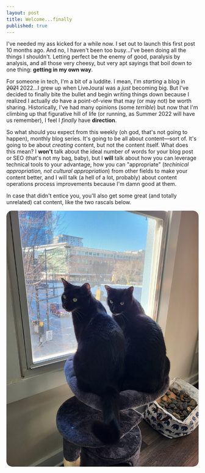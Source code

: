 ```yaml
---
layout: post
title: Welcome...finally
published: true
---
```


I've needed my ass kicked for a while now. I set out to launch this first post 10 months ago. And no, I haven't been too busy...I've been doing all the things I shouldn't. Letting perfect be the enemy of good, paralysis by analysis, and all those very cheesy, but very apt sayings that boil down to one thing: **getting in my own way**. 

For someone in tech, I'm a bit of a luddite. I mean, I'm _starting_ a blog in ~~2021~~ 2022...I grew up when LiveJoural was a _just_ becoming big. But I've decided to finally bite the bullet and begin writing things down because I realized I actually _do_ have a point-of-view that may (or may not) be worth sharing. Historically, I've had many opinions (some _terrible_) but now that I'm climbing up that figurative hill of life (or running, as Summer 2022 will have us remember), I feel I _finally_ have **direction**.

So what should you expect from this weekly (oh god, that's not going to happen), monthly blog series. It's going to be all about content&mdash;sort of. It's going to be about _creating_ content, but not the content itself. What does this mean? I **won't** talk about the ideal number of words for your blog post or SEO (that's not my bag, baby), but I **will** talk about how you can leverage technical tools to your advantage, how you can "appropriate" (_techinical appropriation, not cultural appropriation_) from other fields to make your content better, and I will talk (a hell of a lot, probably) about content operations process improvements because I'm damn good at them.

In case that didn't entice you, you'll also get some great (and totally unrelated) cat content, like the two rascals below.

<html>
<head>
<style type="text/css">
* {margin: 0; padding: 0;}
#container {height: 100%; width:100%; font-size: 0;}
#left, #middle, #right {display: inline-block; *display: inline; zoom: 1; vertical-align: top; font-size: 12px;}
#left {width: 25%; margin-right: 10px; border-radius: 15px;}
#right {width: 70%; font-family:"helvetica"; margin-top: 5px; font-size: 18px;}
img {border-radius: 15px;}
</style>
</head>
<body>
<div id="container">
    <div id="middle">
      <img src="https://raw.githubusercontent.com/beccarobins/beccarobins.github.io/master/images/double-trouble.jpg" alt="Photograph of Becca's two cats: Oscar and Mick sitting together on a perch in front of a window, looking back at the camera.">
</div>
</body>
</html>
